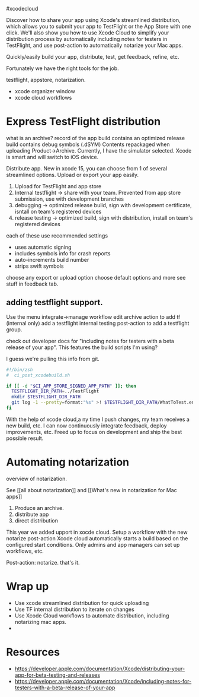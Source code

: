 #xcodecloud 

Discover how to share your app using Xcode's streamlined distribution, which allows you to submit your app to TestFlight or the App Store with one click. We'll also show you how to use Xcode Cloud to simplify your distribution process by automatically including notes for testers in TestFlight, and use post-action to automatically notarize your Mac apps.

Quickly/easily build your app, distribute, test, get feedback, refine, etc.

Fortunately we have the right tools for the job.  

testflight, appstore, notarization.

* xcode organizer window
* xcode cloud workflows

# Express TestFlight distribution
what is an archive?
record of the app build
contains an optimized release build
contains debug symbols (.dSYM)
Contents repackaged when uploading
Product->Archive.
Currently, I have the simulator selected.  Xcode is smart and will switch to iOS device.

Distribute app.  New in xcode 15, you can choose from 1 of several streamlined options.  Upload or export your app easily.

1.  Upload for TestFlight and app store
2. Internal testflight -> share with your team.  Prevented from app store submission, use with development branches
3. debugging -> optimized release build, sign with development certificate, isntall on team's registered devices
4. release testing -> optimized build, sign with distribution, install on team's registered devices

each of these use recommended settings
* uses automatic signing
* includes symbols info for crash reports
* auto-increments build number
* strips swift symbols

choose any export or upload option
choose default options and more
see stuff in feedback tab.  

## adding testflight support.
Use the menu integrate->manage workflow
edit archive action to add tf (internal only)
add a testflight internal testing post-action to add a testflight group.

check out developer docs for "including notes for testers with a beta release of your app".  This features the build scripts I'm using?

I guess we're pulling this info from git.

```bash
#!/bin/zsh
#  ci_post_xcodebuild.sh

if [[ -d "$CI_APP_STORE_SIGNED_APP_PATH" ]]; then
  TESTFLIGHT_DIR_PATH=../TestFlight
  mkdir $TESTFLIGHT_DIR_PATH
  git log -1 --pretty=format:"%s" >! $TESTFLIGHT_DIR_PATH/WhatToTest.en-US.txt
fi
```

With the help of xcode cloud,a ny time I push changes, my team receives a new build, etc.  I can now continuously integrate feedback, deploy improvements, etc.  Freed up to focus on development and ship the best possible result.

# Automating notarization

overview of notarization.

See [[all about notarization]] and [[What's new in notarization for Mac apps]]

1.  Produce an archive.
2. distribute app
3. direct distribution

This year we added upport in xocde cloud.
Setup a workflow with the new notarize post-action
Xcode cloud automatically starts a build based on the configured start conditions.
Only admins and app managers can set up workflows, etc.

Post-action: notarize.  that's it.  

# Wrap up
* Use xcode streamlined distribution for quick uploading
* Use TF internal distribution to iterate on changes
* Use Xcode Cloud workflows to automate distribution, including notarizing mac apps.
* 




# Resources
* https://developer.apple.com/documentation/Xcode/distributing-your-app-for-beta-testing-and-releases
* https://developer.apple.com/documentation/Xcode/including-notes-for-testers-with-a-beta-release-of-your-app
